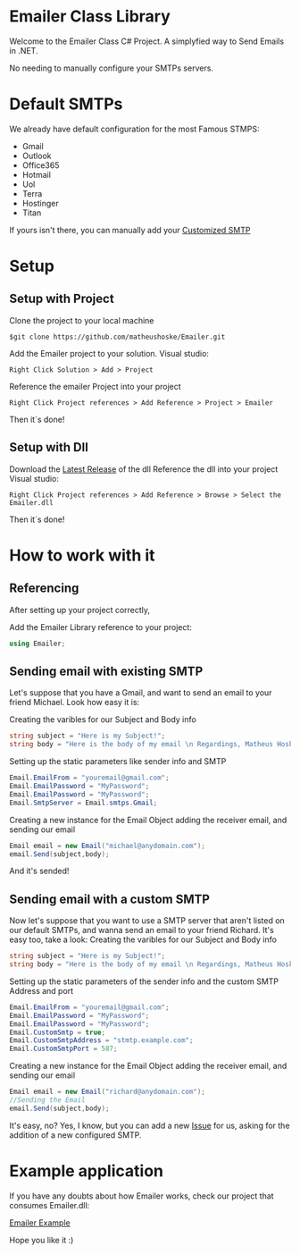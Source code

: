 # Emailer Class Library

Welcome to the Emailer Class C# Project. A simplyfied way to Send Emails in .NET.

No needing to manually configure your SMTPs servers.

# Default SMTPs

We already have default configuration for the most Famous STMPS:
* Gmail
* Outlook
* Office365
* Hotmail
* Uol
* Terra
* Hostinger
* Titan

If yours isn't there, you can manually add your [Customized SMTP](#sending-email-with-a-custom-smtp)

# Setup

## Setup with Project

Clone the project to your local machine
````
$git clone https://github.com/matheushoske/Emailer.git
````

Add the Emailer project to your solution.
Visual studio:
````
Right Click Solution > Add > Project
````

Reference the emailer Project into your project
````
Right Click Project references > Add Reference > Project > Emailer
````
Then it´s done!

## Setup with Dll
Download the [Latest Release](https://github.com/matheushoske/Emailer/releases/latest) of the dll
Reference the dll into your project
Visual studio:
````
Right Click Project references > Add Reference > Browse > Select the Emailer.dll
````

Then it´s done!

# How to work with it

## Referencing

After setting up your project correctly,

Add the Emailer Library reference to your project: 
```csharp
using Emailer;
```

## Sending email with existing SMTP
Let's suppose that you have a Gmail, and want to send an email to your friend Michael. 
Look how easy it is:


Creating the varibles for our Subject and Body info
```csharp
string subject = "Here is my Subject!";
string body = "Here is the body of my email \n Regardings, Matheus Hoske"
```

Setting up the static parameters like sender info and SMTP
```csharp
Email.EmailFrom = "youremail@gmail.com";
Email.EmailPassword = "MyPassword";
Email.EmailPassword = "MyPassword";
Email.SmtpServer = Email.smtps.Gmail;
```

Creating a new instance for the Email Object adding the receiver email, and sending our email
```csharp
Email email = new Email("michael@anydomain.com");
email.Send(subject,body);
```
And it's sended!


## Sending email with a custom SMTP
Now let's suppose that you want to use a SMTP server that aren't listed on our default SMTPs, and wanna send an email to your friend Richard. 
It's easy too, take a look:
Creating the varibles for our Subject and Body info
```csharp
string subject = "Here is my Subject!";
string body = "Here is the body of my email \n Regardings, Matheus Hoske"
```

Setting up the static parameters of the sender info and the custom SMTP Address and port
```csharp
Email.EmailFrom = "youremail@gmail.com";
Email.EmailPassword = "MyPassword";
Email.EmailPassword = "MyPassword";
Email.CustomSmtp = true;
Email.CustomSmtpAddress = "stmtp.example.com";
Email.CustomSmtpPort = 587;
```

Creating a new instance for the Email Object adding the receiver email, and sending our email
```csharp
Email email = new Email("richard@anydomain.com");
//Sending the Email
email.Send(subject,body);
```

It's easy, no? Yes, I know, but you can add a new [Issue](https://github.com/matheushoske/Emailer/issues) for us, asking for the addition of a new configured SMTP.


# Example application

If you have any doubts about how Emailer works, check our project that consumes Emailer.dll:

[Emailer Example](https://github.com/matheushoske/EmailerExample)

Hope you like it :)